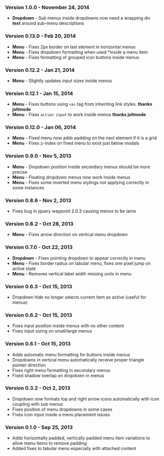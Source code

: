 ### Version 1.0.0 - November 24, 2014

- **Dropdown** - Sub menus inside dropdowns now need a wrapping div **text** around sub-menu descriptions

### Version 0.13.0 - Feb 20, 2014

- **Menu** - Fixes 2px border on last element in horizontal menus
- **Menu** - Fixes dropdown formatting when used **inside* a menu item
- **Menu** - Fixes formatting of grouped icon buttons inside menus

### Version 0.12.2 - Jan 21, 2014

- **Menu** - Slightly updates input sizes inside menus

### Version 0.12.1 - Jan 15, 2014

- **Menu** - Fixes buttons using ``<a>`` tag from inheriting link styles. **thanks joltmode**
- **Menu** - Fixes ``action input`` to work inside menus  **thanks joltmode**

### Version 0.12.0 - Jan 06, 2014

- **Menu** - Fixed menu now adds padding on the next element if it is a grid
- **Menu** - Fixes z-index on fixed menu to exist just below modals

### Version 0.9.0 - Nov 5, 2013

- **Menu** - Dropdown position inside secondary menus should be more precise
- **Menu** - Floating dropdown menus now work inside menus
- **Menu** - Fixes some inverted menu stylings not applying correctly in some instances

### Version 0.8.6 - Nov 2, 2013

- Fixes bug in jquery waypoint 2.0.3 causing menus to be lame

### Version 0.8.2 - Oct 28, 2013

- **Menu** - Fixes arrow direction on vertical menu dropdown

### Version 0.7.0 - Oct 22, 2013

- **Dropdown** - Fixes pointing dropdown to appear correctly in menu
- **Menu** - Fixes border radius on tabular menu, fixes one pixel jump on active state
- **Menu** - Removes vertical label width missing units in menu

### Version 0.6.3 - Oct 15, 2013

- Dropdown hide no longer selects current item as active (useful for menus)

### Version 0.6.2 - Oct 15, 2013

- Fixes input position inside menus with no other content
- Fixes input sizing on small/large menus

### Version 0.6.1 - Oct 15, 2013

- Adds automatic menu formatting for buttons inside menus
- Dropdowns in vertical menu automatically receive proper triangle pointer direction
- Fixes right menu formatting in secondary menus
- Fixed shadow overlap on dropdown in menus

### Version 0.3.2 - Oct 2, 2013

- Dropdown now formats top and right arrow icons automatically with icon coupling with sub menus
- Fixes position of menu dropdowns in some cases
- Fixes icon input inside a menu placement issues

### Version 0.1.0 - Sep 25, 2013

- Adds horizontally padded, vertically padded menu item variations to allow menu items to remove padding
- Added fixes to tabular menu especially with attached content